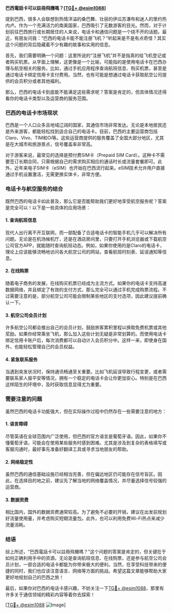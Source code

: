 **巴西電話卡可以註冊飛機嗎？[[TG💪+ @esim1088](https://t.me/s/esim1088)]**

提到巴西，很多人会联想到热情洋溢的桑巴舞、壮丽的伊瓜苏瀑布和迷人的里约热内卢。作为一个充满活力的南美国家，巴西吸引了无数游客的目光。然而，对于计划前往巴西旅行或长期居住的人来说，电话卡和通信问题是一个绕不开的话题。最近，有朋友问我：“巴西的电话卡能不能注册飞机？”听起来是不是有点奇怪？其实这个问题的背后隐藏着不少有趣的故事和实用的信息。

首先，我们需要明确一个问题：这里所说的“注册飞机”并不是指真的给飞机登记或者购买机票。从字面上理解，这更像是一个比喻，可能指的是使用电话卡在巴西办理与航空相关的服务。比如，通过手机应用程序查询航班信息、购买机票，甚至是通过电话卡绑定信用卡支付费用。当然，也有可能是想通过电话卡获取航空公司提供的会员积分或者其他福利。

那么，巴西的电话卡到底能不能满足这些需求呢？答案是肯定的，但具体情况还得看你的电话卡类型以及运营商的服务范围。

### 巴西的电话卡市场现状

巴西是一个人口众多且地域辽阔的国家，其通信市场非常发达。无论是本地居民还是外来游客，都能轻松找到适合自己的电话卡。目前，巴西的主要运营商包括Claro、Vivo、TIM和Oi等。这些运营商提供的服务覆盖了全国大部分地区，尤其是在大城市和旅游景点，信号覆盖率非常高。

对于游客来说，最常见的选择是预付费SIM卡（Prepaid SIM Card）。这种卡不需要签订长期合同，只需根据自己的需求购买相应的通话时长或流量套餐即可。此外，近年来电子SIM卡（eSIM）也开始在巴西流行起来。eSIM技术允许用户直接通过手机设置激活，无需更换实体卡，非常方便。

### 电话卡与航空服务的结合

既然巴西的电话卡如此普及，那么它是否能帮助我们更好地享受航空服务呢？答案是完全可以！以下是一些具体的应用场景：

#### 1. 查询航班信息
现代人出行离不开互联网，而一部配备了合适电话卡的智能手机几乎可以解决所有问题。无论是在机场候机厅，还是在酒店房间里，只要打开手机浏览器或下载航空公司官方APP，就能随时查询航班动态。例如，如果你使用的是Claro的电话卡，理论上应该能够流畅地访问各大航空公司的网站，查看航班时刻表、延误通知等信息。

#### 2. 在线购票
随着电子商务的发展，在线购买机票已经成为主流方式。如果你的电话卡支持高速数据网络，并且绑定了有效的支付方式，那么完全可以通过手机完成购票流程。不过需要注意的是，部分航空公司可能会限制某些地区的支付选项，因此建议提前确认一下。

#### 3. 航空公司会员计划
许多航空公司都会推出自己的会员计划，鼓励旅客累积里程以换取免费机票或其他奖励。如果你经常乘坐飞机，那么加入这些计划无疑是非常划算的。而使用电话卡绑定信用卡账户后，每次消费都可以自动计入会员积分中。这样一来，即使身在国外，也能轻松管理自己的会员权益。

#### 4. 紧急联系服务
当遇到突发状况时，保持通讯畅通至关重要。比如飞机延误导致行程变更，或者需要联系家人报平安等情况，拥有一个稳定的电话卡会让你更加安心。特别是在巴西这样陌生的环境中，及时获取信息显得尤为重要。

### 需要注意的问题

虽然巴西的电话卡功能强大，但在实际操作过程中仍然存在一些需要注意的地方：

#### 1. 语言障碍
尽管英语在全球范围内广泛使用，但巴西的官方语言是葡萄牙语。因此，如果你不懂葡萄牙语，可能会在使用某些服务时感到困难。尤其是涉及到复杂的表格填写或客服沟通时，最好事先准备好翻译工具或寻求当地朋友的帮助。

#### 2. 网络稳定性
虽然巴西的通信基础设施已经相当完善，但在偏远地区仍可能存在信号盲区。因此，在选择目的地之前，建议先了解当地的网络覆盖情况，并尽量选择信号较强的运营商。

#### 3. 数据资费
相比国内，国外的数据资费通常较高。为了避免不必要的开销，建议在出发前规划好流量使用量，并考虑购买短期流量包。此外，也可以利用免费Wi-Fi热点来减少流量消耗。

### 结语

综上所述，“巴西電話卡可以註冊飛機嗎？”这个问题的答案是肯定的，但关键在于如何正确利用手中的资源。无论是查询航班信息、在线购票，还是参与航空公司会员计划，一部合适的电话卡都能为你带来极大的便利。当然，在享受科技带来的便捷的同时，我们也应该注意语言、网络等方面的挑战。希望这篇文章能够帮助大家更好地规划自己的巴西之旅！

最后，如果你对巴西的电话卡感兴趣，不妨关注一下[TG💪+ @esim1088](https://t.me/s/esim1088)，那里有许多关于通信领域的精彩内容等着你去探索！

[[TG💪+ @esim1088](https://t.me/s/esim1088) ![Image](https://i.postimg.cc/4NQfJmqS/Snipaste-2025-05-13-00-14-12.png)]